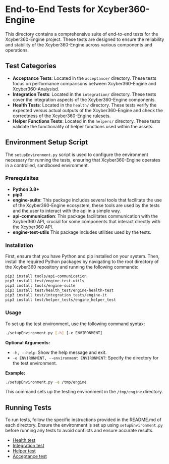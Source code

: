 # End-to-End Tests for Xcyber360-Engine

This directory contains a comprehensive suite of end-to-end tests for the Xcyber360-Engine project. These tests are designed to ensure the reliability and stability of the Xcyber360-Engine across various components and operations.

## Test Categories

- **Acceptance Tests**: Located in the `acceptance/` directory. These tests focus on performance comparisons between Xcyber360-Engine and Xcyber360-Analysisd.
- **Integration Tests**: Located in the `integration/` directory. These tests cover the integration aspects of the Xcyber360-Engine components.
- **Health Tests**: Located in the `health/` directory. These tests verify the expected versus actual outputs of the Xcyber360-Engine and check the correctness of the Xcyber360-Engine rulesets.
- **Helper Functions Tests**: Located in the `helpers/` directory. These tests validate the functionality of helper functions used within the assets.


## Environment Setup Script

The `setupEnvironment.py` script is used to configure the environment necessary for running the tests, ensuring that Xcyber360-Engine operates in a controlled, sandboxed environment.

### Prerequisites

- **Python 3.8+**
- **pip3**
- **engine-suite**: This package includes several tools that facilitate the use of the Xcyber360-Engine ecosystem, these tools are used by the tests and the user to interact with the api in a simple way.
- **api-communication**: This package facilitates communication with the Xcyber360 API, crucial for some components that interact directly with the Xcyber360 API.
- **engine-test-utils** This package includes utilities used by the tests.

### Installation

First, ensure that you have Python and pip installed on your system. Then, install the required Python packages by navigating to the root directory of the Xcyber360 repository and running the following commands:

```bash
pip3 install tools/api-communication
pip3 install test/engine-test-utils
pip3 install tools/engine-suite
pip3 install test/health_test/engine-health-test
pip3 install test/integration_tests/engine-it
pip3 install test/helper_tests/engine_helper_test
```

### Usage

To set up the test environment, use the following command syntax:

```bash
./setupEnvironment.py [-h] [-e ENVIRONMENT]
```

**Optional Arguments:**

- `-h, --help`: Show the help message and exit.
- `-e ENVIRONMENT, --environment ENVIRONMENT`: Specify the directory for the test environment.

**Example:**

```bash
./setupEnvironment.py -e /tmp/engine
```

This command sets up the testing environment in the `/tmp/engine` directory.

## Running Tests

To run tests, follow the specific instructions provided in the README.md of each directory. Ensure the environment is set up using `setupEnvironment.py` before running any tests to avoid conflicts and ensure accurate results.

- [Health test](./health_test/README.md)
- [Integration test](./integration_tests/README.md)
- [Helper test](./helper_tests/README.md)
- [Acceptance test](./acceptance_test/README.md)
